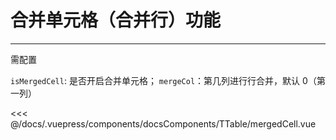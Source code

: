 # 合并单元格（合并行）功能

---

<common-code-format>
  <docsComponents-TTable-mergedCell slot="source"></docsComponents-TTable-mergedCell>
  需配置

`isMergedCell`: 是否开启合并单元格；
`mergeCol`：第几列进行行合并，默认 0（第一列）

<<< @/docs/.vuepress/components/docsComponents/TTable/mergedCell.vue
</common-code-format>
